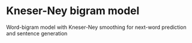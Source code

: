 # Kneser-Ney bigram model
Word-bigram model with Kneser-Ney smoothing for next-word prediction and sentence generation
